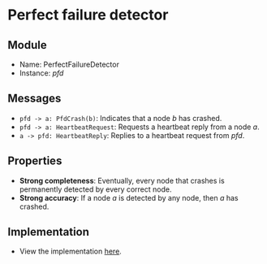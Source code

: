 # Perfect failure detector

## Module
 - Name: PerfectFailureDetector
 - Instance: _pfd_

## Messages
 - `pfd -> a: PfdCrash(b)`: Indicates that a node _b_ has crashed.
 - `pfd -> a: HeartbeatRequest`: Requests a heartbeat reply from a node _a_.
 - `a -> pfd: HeartbeatReply`: Replies to a heartbeat request from _pfd_.

## Properties
 - **Strong completeness**: Eventually, every node that crashes is permanently detected by every correct node.
 - **Strong accuracy**: If a node _a_ is detected by any node, then _a_ has crashed.

## Implementation
 - View the implementation [here](./pfd.go).